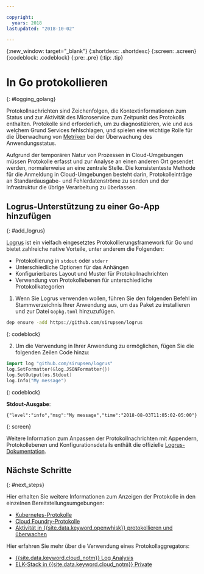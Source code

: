 ```yaml
---

copyright:
  years: 2018
lastupdated: "2018-10-02"

---
```


{:new_window: target="_blank"}
{:shortdesc: .shortdesc}
{:screen: .screen}
{:codeblock: .codeblock}
{:pre: .pre}
{:tip: .tip}

# In Go protokollieren
{: #logging_golang}

Protokollnachrichten sind Zeichenfolgen, die Kontextinformationen zum Status und zur Aktivität des Microservice zum Zeitpunkt des Protokolls enthalten. Protokolle sind erforderlich, um zu diagnostizieren, wie und aus welchem Grund Services fehlschlagen, und spielen eine wichtige Rolle für die Überwachung von [Metriken](appmetrics.html) bei der Überwachung des Anwendungsstatus.

Aufgrund der temporären Natur von Prozessen in Cloud-Umgebungen müssen Protokolle erfasst und zur Analyse an einen anderen Ort gesendet werden, normalerweise an eine zentrale Stelle. Die konsistenteste Methode für die Anmeldung in Cloud-Umgebungen besteht darin, Protokolleinträge an Standardausgabe- und Fehlerdatenströme zu senden und der Infrastruktur die übrige Verarbeitung zu überlassen.

## Logrus-Unterstützung zu einer Go-App hinzufügen
{: #add_logrus}

[Logrus](https://github.com/sirupsen/logrus) ist ein vielfach eingesetztes Protokollierungsframework für Go und bietet zahlreiche native Vorteile, unter anderem die Folgenden: 
 * Protokollierung in `stdout` oder `stderr`
 * Unterschiedliche Optionen für das Anhängen
 * Konfigurierbares Layout und Muster für Protokollnachrichten
 * Verwendung von Protokollebenen für unterschiedliche Protokollkategorien

1. Wenn Sie Logrus verwenden wollen, führen Sie den folgenden Befehl im Stammverzeichnis Ihrer Anwendung aus, um das Paket zu installieren und zur Datei `Gopkg.toml` hinzuzufügen.
  ```bash
  dep ensure -add https://github.com/sirupsen/logrus
  ```
  {: codeblock}

2. Um die Verwendung in Ihrer Anwendung zu ermöglichen, fügen Sie die folgenden Zeilen Code hinzu:
  ```go
  import log "github.com/sirupsen/logrus"
  log.SetFormatter(&log.JSONFormatter{})
  log.SetOutput(os.Stdout)
  log.Info("My message")
  ```
  {: codeblock}

  **Stdout-Ausgabe**:
  ```
  {"level":"info","msg":"My message","time":"2018-08-03T11:05:02-05:00"}
  ```
  {: screen}

Weitere Information zum Anpassen der Protokollnachrichten mit Appendern, Protokollebenen und Konfigurationsdetails enthält die offizielle [Logrus-Dokumentation](https://godoc.org/gopkg.in/Sirupsen/logrus.v0).

## Nächste Schritte
{: #next_steps}

Hier erhalten Sie weitere Informationen zum Anzeigen der Protokolle in den einzelnen Bereitstellungsumgebungen:
* [Kubernetes-Protokolle](https://kubernetes.io/docs/concepts/cluster-administration/logging/)
* [Cloud Foundry-Protokolle](https://console.bluemix.net/docs/cli/reference/bluemix_cli/bx_cli.html#ibmcloud_app_logs)
* [Aktivität in {{site.data.keyword.openwhisk}} protokollieren und überwachen](https://console.bluemix.net/docs/openwhisk/openwhisk_logs.html#openwhisk_logs)

Hier erfahren Sie mehr über die Verwendung eines Protokollaggregators:
* [{{site.data.keyword.cloud_notm}} Log Analysis](https://console.bluemix.net/docs/services/CloudLogAnalysis/log_analysis_ov.html#log_analysis_ov)
* [ELK-Stack in {{site.data.keyword.cloud_notm}} Private](https://www.ibm.com/support/knowledgecenter/en/SSBS6K_2.1.0.2/manage_metrics/logging_elk.html)
